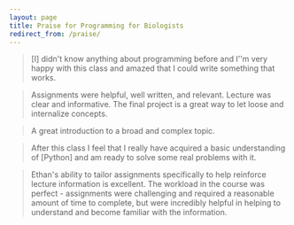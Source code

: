 ```yaml
---
layout: page
title: Praise for Programming for Biologists
redirect_from: /praise/
---
```


> [I] didn't know anything about programming before and I’'m very happy
> with this class and amazed that I could write something that works.

> Assignments were helpful, well written, and relevant. Lecture was
> clear and informative. The final project is a great way to let loose
> and internalize concepts.

> A great introduction to a broad and complex topic.

> After this class I feel that I really have acquired a basic
> understanding of [Python] and am ready to solve some real problems
> with it.

> Ethan's ability to tailor assignments specifically to help reinforce
> lecture information is excellent. The workload in the course was
> perfect - assignments were challenging and required a reasonable
> amount of time to complete, but were incredibly helpful in helping to
> understand and become familiar with the information.
